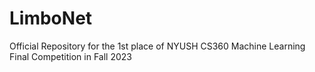# LimboNet
Official Repository for the 1st place of NYUSH CS360 Machine Learning Final Competition in Fall 2023
